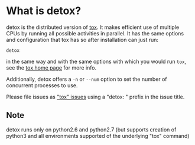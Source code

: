 # What is detox?

detox is the distributed version of [tox](https://pypi.org/project/tox/).  It makes efficient use of multiple CPUs by running all possible activities in parallel.  It has the same options and configuration that tox has so after installation can just run:

    detox

in the same way and with the same options with which you would run `tox`, see the [tox home page](http://tox.readthedocs.io) for more info.

Additionally, detox offers a `-n` or `--num` option to set the number of concurrent processes to use.

Please file issues as ["tox" issues](https://github.com/tox-dev/tox/issues) using a "detox: " prefix in the issue title.

## Note

detox runs only on python2.6 and python2.7 (but supports creation of python3 and all environments supported of the underlying "tox" command)
